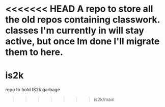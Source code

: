 <<<<<<< HEAD
A repo to store all the old repos containing classwork. classes I'm currently in will stay active, but once Im done I'll migrate them to here.
=======
# is2k
repo to hold IS2k garbage
>>>>>>> is2k/main
